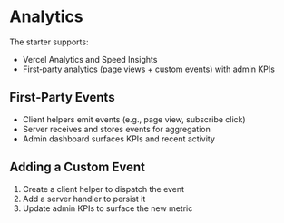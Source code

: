 # Analytics

The starter supports:

- Vercel Analytics and Speed Insights
- First‑party analytics (page views + custom events) with admin KPIs

## First‑Party Events

- Client helpers emit events (e.g., page view, subscribe click)
- Server receives and stores events for aggregation
- Admin dashboard surfaces KPIs and recent activity

## Adding a Custom Event

1. Create a client helper to dispatch the event
2. Add a server handler to persist it
3. Update admin KPIs to surface the new metric
